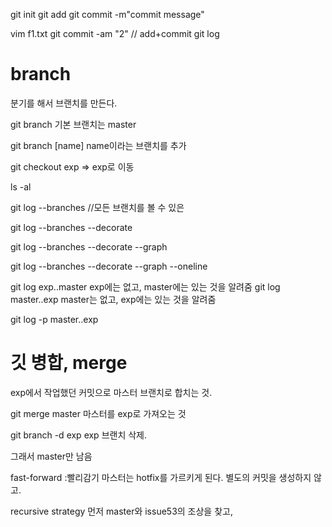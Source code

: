 git init 
git add 
git commit -m"commit message"


vim f1.txt
git commit -am "2" // add+commit 
git log  

# branch 
분기를 해서 브랜치를 만든다. 

git branch
기본 브랜치는 master 

git branch [name] 
name이라는 브랜치를 추가 

git checkout exp => exp로 이동 

ls -al 


 git log --branches 
 //모든 브랜치를 볼 수 있은 

 git log --branches --decorate

  git log --branches --decorate --graph

 git log --branches --decorate --graph --oneline

  git log exp..master 
  exp에는 없고, master에는 있는 것을 알려줌 
  git log master..exp
  master는 없고, exp에는 있는 것을 알려줌 

   git log -p  master..exp

   # 깃 병합, merge
exp에서 작업했던 커밋으로 마스터 브랜치로 합치는 것. 

git merge master 
마스터를 exp로 가져오는 것 

git branch -d exp 
exp 브랜치 삭제. 

그래서 master만 남음 

fast-forward  :빨리감기 
마스터는 hotfix를 가르키게 된다. 별도의 커밋을 생성하지 않고. 

recursive strategy 
먼저 master와 issue53의 조상을 찾고, 